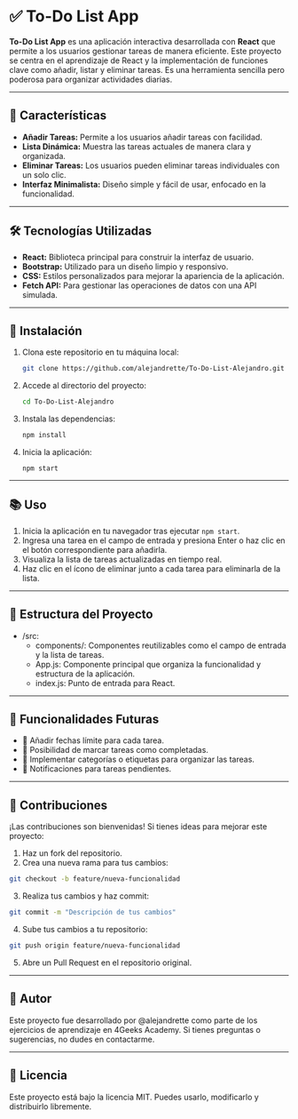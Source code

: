 # ✅ To-Do List App

**To-Do List App** es una aplicación interactiva desarrollada con **React** que permite a los usuarios gestionar tareas de manera eficiente. Este proyecto se centra en el aprendizaje de React y la implementación de funciones clave como añadir, listar y eliminar tareas. Es una herramienta sencilla pero poderosa para organizar actividades diarias.

---

## 🌟 Características

- **Añadir Tareas:** Permite a los usuarios añadir tareas con facilidad.
- **Lista Dinámica:** Muestra las tareas actuales de manera clara y organizada.
- **Eliminar Tareas:** Los usuarios pueden eliminar tareas individuales con un solo clic.
- **Interfaz Minimalista:** Diseño simple y fácil de usar, enfocado en la funcionalidad.

---

## 🛠️ Tecnologías Utilizadas

- **React:** Biblioteca principal para construir la interfaz de usuario.
- **Bootstrap:** Utilizado para un diseño limpio y responsivo.
- **CSS:** Estilos personalizados para mejorar la apariencia de la aplicación.
- **Fetch API:** Para gestionar las operaciones de datos con una API simulada.

---

## 🚀 Instalación

1. Clona este repositorio en tu máquina local:
   ```bash
   git clone https://github.com/alejandrette/To-Do-List-Alejandro.git
   ```
2. Accede al directorio del proyecto:
   ```bash
   cd To-Do-List-Alejandro
   ```
3. Instala las dependencias:
   ```bash
   npm install
   ```
4. Inicia la aplicación:
   ```
   npm start
   ```

---

## 📚 Uso

1. Inicia la aplicación en tu navegador tras ejecutar ```npm start```.
2. Ingresa una tarea en el campo de entrada y presiona Enter o haz clic en el botón correspondiente para añadirla.
3. Visualiza la lista de tareas actualizadas en tiempo real.
4. Haz clic en el ícono de eliminar junto a cada tarea para eliminarla de la lista.

---

## 📁 Estructura del Proyecto

- /src:
  - components/: Componentes reutilizables como el campo de entrada y la lista de tareas.
  - App.js: Componente principal que organiza la funcionalidad y estructura de la aplicación.
  - index.js: Punto de entrada para React.

---

## 🔮 Funcionalidades Futuras

- 📆 Añadir fechas límite para cada tarea.
- 📌 Posibilidad de marcar tareas como completadas.
- 🌟 Implementar categorías o etiquetas para organizar las tareas.
- 🔔 Notificaciones para tareas pendientes.

---

## 🤝 Contribuciones

¡Las contribuciones son bienvenidas! Si tienes ideas para mejorar este proyecto:
1. Haz un fork del repositorio.
2. Crea una nueva rama para tus cambios:
```bash
git checkout -b feature/nueva-funcionalidad
```
3. Realiza tus cambios y haz commit:
```bash
git commit -m "Descripción de tus cambios"
```
4. Sube tus cambios a tu repositorio:
```bash
git push origin feature/nueva-funcionalidad
```
5. Abre un Pull Request en el repositorio original.

---

## 👤 Autor

Este proyecto fue desarrollado por @alejandrette como parte de los ejercicios de aprendizaje en 4Geeks Academy. Si tienes preguntas o sugerencias, no dudes en contactarme.

---

## 📜 Licencia

Este proyecto está bajo la licencia MIT. Puedes usarlo, modificarlo y distribuirlo libremente.
